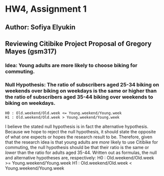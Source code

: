 # HW4, Assignment 1
## Author: Sofiya Elyukin
## Reviewing Citibike Project Proposal of Gregory Mayes (gsm317)

### Idea: Young adults are more likely to choose biking for commuting.
### Null Hypothesis: The ratio of subscribers aged 25-34 biking on weekends over biking on weekdays is the same or higher than the ratio of subscribers aged 35-44 biking over weekends to biking on weekdays.
    H0 : Old.weekend/Old.week <= Young.weekend/Young.week
    H1 : Old.weekend/Old.week > Young.weekend/Young.week

I believe the stated null hypothesis is in fact the alternative hypothesis. Because we hope to reject the null hypothesis, it should state the opposite  of what one expects or hopes the research result to be. Therefore, given that the research idea is that young adults are *more* likely to use Citibike for commuting, the null hypothesis should be that their ratio is the same or *lower* than the ratio for adults aged 35-44. Written out as formulas, the null and alternative hypotheses are, respectively:
    H0 : Old.weekend/Old.week >= Young.weekend/Young.week
    H1 : Old.weekend/Old.week < Young.weekend/Young.week
